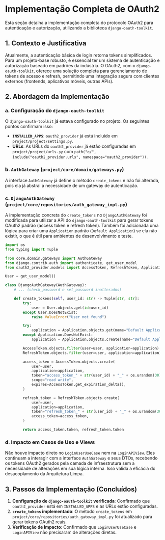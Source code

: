# Implementação Completa de OAuth2

Esta seção detalha a implementação completa do protocolo OAuth2 para autenticação e autorização, utilizando a biblioteca `django-oauth-toolkit`.

## 1. Contexto e Justificativa

Atualmente, a autenticação básica de login retorna tokens simplificados. Para um projeto-base robusto, é essencial ter um sistema de autenticação e autorização baseado em padrões da indústria. O OAuth2, com o `django-oauth-toolkit`, oferece uma solução completa para gerenciamento de tokens de acesso e refresh, permitindo uma integração segura com clientes externos (frontends, aplicativos móveis, outras APIs).

## 2. Abordagem da Implementação

### a. Configuração do `django-oauth-toolkit`

O `django-oauth-toolkit` já estava configurado no projeto. Os seguintes pontos confirmam isso:

-   **`INSTALLED_APPS`**: `oauth2_provider` já está incluído em `project/project/settings.py`.
-   **URLs**: As URLs do `oauth2_provider` já estão configuradas em `project/project/urls.py` com `path("o/", include("oauth2_provider.urls", namespace="oauth2_provider"))`.

### b. `AuthGateway` (`project/core/domain/gateways.py`)

A interface `AuthGateway` já define o método `create_tokens` e não foi alterada, pois ela já abstrai a necessidade de um gateway de autenticação.

### c. `DjangoAuthGateway` (`project/core/repositories/auth_gateway_impl.py`)

A implementação concreta do `create_tokens` no `DjangoAuthGateway` foi modificada para utilizar a API do `django-oauth-toolkit` para gerar tokens OAuth2 padrão (access token e refresh token). Também foi adicionada uma lógica para criar uma `Application` padrão (`Default Application`) se ela não existir, o que é útil para ambientes de desenvolvimento e teste.

```python
import os
from typing import Tuple

from core.domain.gateways import AuthGateway
from django.contrib.auth import authenticate, get_user_model
from oauth2_provider.models import AccessToken, RefreshToken, Application

User = get_user_model()

class DjangoAuthGateway(AuthGateway):
    # ... (check_password e set_password inalterados)

    def create_tokens(self, user_id: str) -> Tuple[str, str]:
        try:
            user = User.objects.get(id=user_id)
        except User.DoesNotExist:
            raise ValueError("User not found")

        try:
            application = Application.objects.get(name="Default Application")
        except Application.DoesNotExist:
            application = Application.objects.create(name="Default Application", client_type="public", authorization_grant_type="password")

        AccessToken.objects.filter(user=user, application=application).delete()
        RefreshToken.objects.filter(user=user, application=application).delete()

        access_token = AccessToken.objects.create(
            user=user,
            application=application,
            token="access_token_" + str(user_id) + "_" + os.urandom(30).hex(),
            scope="read write",
            expires=AccessToken.get_expiration_delta(),
        )

        refresh_token = RefreshToken.objects.create(
            user=user,
            application=application,
            token="refresh_token_" + str(user_id) + "_" + os.urandom(30).hex(),
            access_token=access_token,
        )

        return access_token.token, refresh_token.token
```

### d. Impacto em Casos de Uso e Views

Não houve impacto direto no `LoginUserUseCase` nem na `LoginAPIView`. Eles continuam a interagir com a interface `AuthGateway` e seus DTOs, recebendo os tokens OAuth2 gerados pela camada de infraestrutura sem a necessidade de alterações em sua lógica interna. Isso valida a eficácia do desacoplamento da Arquitetura Limpa.

## 3. Passos da Implementação (Concluídos)

1.  **Configuração de `django-oauth-toolkit` verificada**: Confirmado que `oauth2_provider` está em `INSTALLED_APPS` e as URLs estão configuradas.
2.  **`create_tokens` implementado**: O método `create_tokens` em `project/core/repositories/auth_gateway_impl.py` foi atualizado para gerar tokens OAuth2 reais.
3.  **Verificação de Impacto**: Confirmado que `LoginUserUseCase` e `LoginAPIView` não precisaram de alterações diretas.
